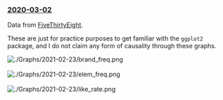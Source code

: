 ### [2020-03-02](https://github.com/YiSu2000/TidyTuesday/blob/main/code/2021-03-02.Rmd)

Data from [FiveThirtyEight](\https://github.com/fivethirtyeight/superbowl-ads).

These are just for practice purposes to get familiar with the `ggplot2` package, and I do not claim any form of causality through these graphs.

![./Graphs/2021-02-23/brand_freq.png](https://github.com/YiSu2000/TidyTuesday/blob/main/Graphs/2021-02-23/brand_freq.png)<br><br> ![./Graphs/2021-02-23/elem_freq.png](https://github.com/YiSu2000/TidyTuesday/blob/main/Graphs/2021-02-23/elem_freq.png)<br><br> ![./Graphs/2021-02-23/like_rate.png](https://github.com/YiSu2000/TidyTuesday/blob/main/Graphs/2021-02-23/like_rate.png)<br><br> 